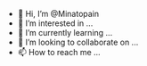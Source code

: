 - 👋 Hi, I’m @Minatopain
- 👀 I’m interested in ...
- 🌱 I’m currently learning ...
- 💞️ I’m looking to collaborate on ...
- 📫 How to reach me ...

<!---
Minatopain/Minatopain is a ✨ special ✨ repository because its `README.md` (this file) appears on your GitHub profile.
You can click the Preview link to take a look at your changes.
--->
